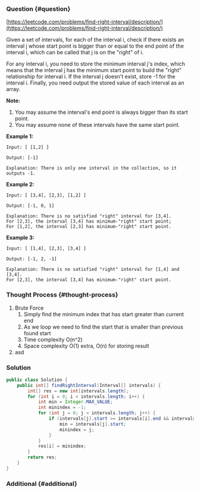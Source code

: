 ### Question {#question}

[https://leetcode.com/problems/find-right-interval/description/](https://leetcode.com/problems/find-right-interval/description/)

Given a set of intervals, for each of the interval i, check if there exists an interval j whose start point is bigger than or equal to the end point of the interval i, which can be called that j is on the "right" of i.

For any interval i, you need to store the minimum interval j's index, which means that the interval j has the minimum start point to build the "right" relationship for interval i. If the interval j doesn't exist, store -1 for the interval i. Finally, you need output the stored value of each interval as an array.

**Note:**

1. You may assume the interval's end point is always bigger than its start point.
2. You may assume none of these intervals have the same start point.

**Example 1:**

```
Input: [ [1,2] ]

Output: [-1]

Explanation: There is only one interval in the collection, so it outputs -1.
```

**Example 2:**

```
Input: [ [3,4], [2,3], [1,2] ]

Output: [-1, 0, 1]

Explanation: There is no satisfied "right" interval for [3,4].
For [2,3], the interval [3,4] has minimum-"right" start point;
For [1,2], the interval [2,3] has minimum-"right" start point.
```

**Example 3:**

```
Input: [ [1,4], [2,3], [3,4] ]

Output: [-1, 2, -1]

Explanation: There is no satisfied "right" interval for [1,4] and [3,4].
For [2,3], the interval [3,4] has minimum-"right" start point.
```

### Thought Process {#thought-process}

1. Brute Force
   1. Simply find the minimum index that has start greater than current end
   2. As we loop we need to find the start that is smaller than previous found start
   3. Time complexity O\(n^2\)
   4. Space complexity O\(1\) extra, O\(n\) for storing result
2. asd

### Solution

```java
public class Solution {
    public int[] findRightInterval(Interval[] intervals) {
        int[] res = new int[intervals.length];
        for (int i = 0; i < intervals.length; i++) {
            int min = Integer.MAX_VALUE;
            int minindex = -1;
            for (int j = 0; j < intervals.length; j++) {
                if (intervals[j].start >= intervals[i].end && intervals[j].start < min) {
                    min = intervals[j].start;
                    minindex = j;
                }
            }
            res[i] = minindex;
        }
        return res;
    }
}
```

### Additional {#additional}




